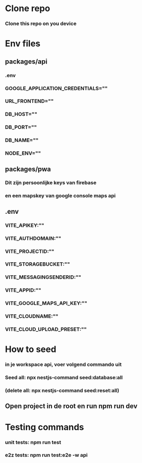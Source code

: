 # Clone repo <br />
### Clone this repo on you device <br />

# Env files<br />
## packages/api <br />
### .env<br />
### GOOGLE_APPLICATION_CREDENTIALS=""<br />
### URL_FRONTEND=""<br />
### DB_HOST=""<br />
### DB_PORT=""<br />
### DB_NAME=""<br />
### NODE_ENV=""<br />

## packages/pwa
### Dit zijn persoonlijke keys van firebase<br />
### en een mapskey van google console maps api<br />
## .env<br />
### VITE_APIKEY:""<br />
### VITE_AUTHDOMAIN:""<br />
### VITE_PROJECTID:""<br />
### VITE_STORAGEBUCKET:""<br />
### VITE_MESSAGINGSENDERID:""<br />
### VITE_APPID:""<br />
### VITE_GOOGLE_MAPS_API_KEY:""<br />
### VITE_CLOUDNAME:""<br />
### VITE_CLOUD_UPLOAD_PRESET:""<br />


# How to seed

### in je workspace api, voer volgend commando uit
###  Seed all: npx nestjs-command seed:database:all

###  (delete all: npx nestjs-command seed:reset:all)


## Open project in de root en run npm run dev


# Testing commands
### unit tests: npm run test
### e2z tests: npm run test:e2e -w api
